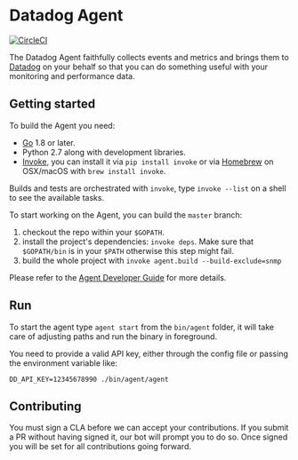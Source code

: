 # Datadog Agent

[![CircleCI](https://circleci.com/gh/DataDog/datadog-agent/tree/master.svg?style=svg&circle-token=dbcee3f02b9c3fe5f142bfc5ecb735fdec34b643)](https://circleci.com/gh/DataDog/datadog-agent/tree/master)

The Datadog Agent faithfully collects events and metrics and brings them to
[Datadog](https://app.datadoghq.com) on your behalf so that you can do something
useful with your monitoring and performance data.

## Getting started

To build the Agent you need:
 * [Go](https://golang.org/doc/install) 1.8 or later.
 * Python 2.7 along with development libraries.
 * [Invoke](http://www.pyinvoke.org/installing.html), you can install it via
   `pip install invoke` or via [Homebrew](https://brew.sh) on OSX/macOS with
   `brew install invoke`.

Builds and tests are orchestrated with `invoke`, type `invoke --list` on a shell
to see the available tasks.

To start working on the Agent, you can build the `master` branch:

1. checkout the repo within your `$GOPATH`.
2. install the project's dependencies: `invoke deps`.
   Make sure that `$GOPATH/bin` is in your `$PATH` otherwise this step might fail.
3. build the whole project with `invoke agent.build --build-exclude=snmp`

Please refer to the [Agent Developer Guide](docs/dev/README.md) for more details.

## Run

To start the agent type `agent start` from the `bin/agent` folder, it will take
care of adjusting paths and run the binary in foreground.

You need to provide a valid API key, either through the config file or passing
the environment variable like:
```
DD_API_KEY=12345678990 ./bin/agent/agent
```

## Contributing

You must sign a CLA before we can accept your contributions. If you submit a PR
without having signed it, our bot will prompt you to do so. Once signed you will
be set for all contributions going forward.
